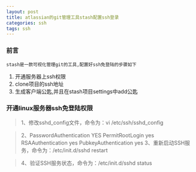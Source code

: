 ```yaml
---
layout: post
title: atlassian的git管理工具stash配置ssh登录
categories: ssh
tags: ssh
---
```


### 前言

    stash是一款可视化管理git的工具,配置好ssh免登陆的步骤如下
1. 开通服务器上ssh权限
2. clone项目的ssh地址
3. 生成客户端公匙,并且在stash项目settings中add公匙

### 开通linux服务器ssh免登陆权限

> 1、修改sshd_config文件，命令为：vi /etc/ssh/sshd_config

> 2、PasswordAuthentication YES
 PermitRootLogin yes
 RSAAuthentication yes
 PubkeyAuthentication yes
> 3、重新启动SSH服务，命令为：/etc/init.d/sshd restart

> 4、验证SSH服务状态，命令为：/etc/init.d/sshd status



